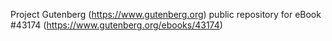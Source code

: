 Project Gutenberg (https://www.gutenberg.org) public repository for eBook #43174 (https://www.gutenberg.org/ebooks/43174)
